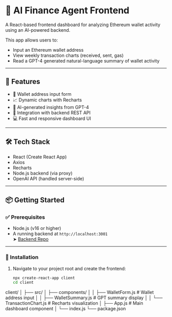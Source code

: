 # 🧠 AI Finance Agent Frontend

A React-based frontend dashboard for analyzing Ethereum wallet activity using an AI-powered backend.

This app allows users to:
- Input an Ethereum wallet address
- View weekly transaction charts (received, sent, gas)
- Read a GPT-4 generated natural-language summary of wallet activity

---

## 🚀 Features

- 🎯 Wallet address input form
- 📈 Dynamic charts with Recharts
- 🧠 AI-generated insights from GPT-4
- 🔁 Integration with backend REST API
- 💻 Fast and responsive dashboard UI

---

## 🛠 Tech Stack

- React (Create React App)
- Axios
- Recharts
- Node.js backend (via proxy)
- OpenAI API (handled server-side)

---

## 📦 Getting Started

### ✅ Prerequisites

- Node.js (v16 or higher)
- A running backend at `http://localhost:3001`  
  ➤ [Backend Repo](https://github.com/shopiMarvels/AI-Finance-Agent-Backend)

---

### 🧰 Installation

1. Navigate to your project root and create the frontend:

   ```bash
   npx create-react-app client
   cd client
client/
│
├── src/
│   ├── components/
│   │   ├── WalletForm.js        # Wallet address input
│   │   ├── WalletSummary.js     # GPT summary display
│   │   └── TransactionChart.js  # Recharts visualization
│   ├── App.js                   # Main dashboard component
│   └── index.js
└── package.json

